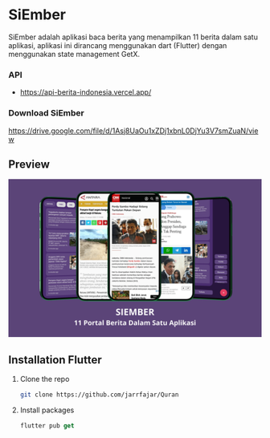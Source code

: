 # SiEmber

SiEmber adalah aplikasi baca berita yang menampilkan 11 berita dalam satu aplikasi, aplikasi ini dirancang menggunakan dart (Flutter) dengan menggunakan state management GetX.

### API
- https://api-berita-indonesia.vercel.app/

### Download SiEmber

https://drive.google.com/file/d/1Asj8UaOu1xZDj1xbnL0DjYu3V7smZuaN/view


## Preview
![img 1](preview.png)

## Installation Flutter


1. Clone the repo

   ```bash
   git clone https://github.com/jarrfajar/Quran
   ```
2. Install packages

   ```dart
   flutter pub get
   ```